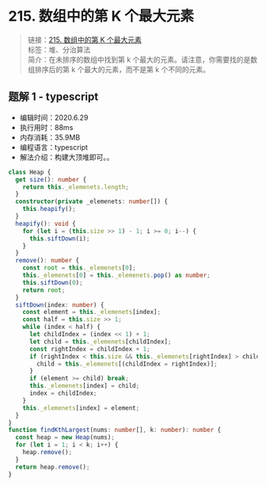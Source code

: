 # 215. 数组中的第 K 个最大元素

> 链接：[215. 数组中的第 K 个最大元素](https://leetcode-cn.com/problems/kth-largest-element-in-an-array/)  
> 标签：堆、分治算法  
> 简介：在未排序的数组中找到第 k 个最大的元素。请注意，你需要找的是数组排序后的第 k 个最大的元素，而不是第 k 个不同的元素。

## 题解 1 - typescript

- 编辑时间：2020.6.29
- 执行用时：88ms
- 内存消耗：35.9MB
- 编程语言：typescript
- 解法介绍：构建大顶堆即可。。

```typescript
class Heap {
  get size(): number {
    return this._elemenets.length;
  }
  constructor(private _elemenets: number[]) {
    this.heapify();
  }
  heapify(): void {
    for (let i = (this.size >> 1) - 1; i >= 0; i--) {
      this.siftDown(i);
    }
  }
  remove(): number {
    const root = this._elemenets[0];
    this._elemenets[0] = this._elemenets.pop() as number;
    this.siftDown(0);
    return root;
  }
  siftDown(index: number) {
    const element = this._elemenets[index];
    const half = this.size >> 1;
    while (index < half) {
      let childIndex = (index << 1) + 1;
      let child = this._elemenets[childIndex];
      const rightIndex = childIndex + 1;
      if (rightIndex < this.size && this._elemenets[rightIndex] > child) {
        child = this._elemenets[(childIndex = rightIndex)];
      }
      if (element >= child) break;
      this._elemenets[index] = child;
      index = childIndex;
    }
    this._elemenets[index] = element;
  }
}
function findKthLargest(nums: number[], k: number): number {
  const heap = new Heap(nums);
  for (let i = 1; i < k; i++) {
    heap.remove();
  }
  return heap.remove();
}
```
